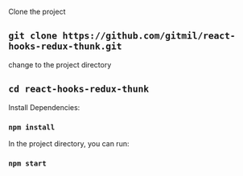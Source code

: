 
Clone the project

## `git clone https://github.com/gitmil/react-hooks-redux-thunk.git`

change to the project directory

## `cd react-hooks-redux-thunk`

Install Dependencies:

### `npm install`

In the project directory, you can run:

### `npm start`

